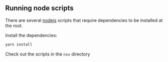 ## Running node scripts

There are several [nodejs](https://nodejs.org/en/) scripts that require dependencies to be installed at the root.

Install the dependencies:

```js
yarn install
```

Check out the scripts in the `nsx` directory
